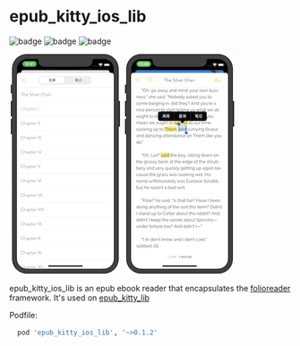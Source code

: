 # epub_kitty_ios_lib

![badge](https://img.shields.io/badge/build-passing-brightgreen)
![badge](https://img.shields.io/badge/version-0.1.2-blue)
![badge](https://img.shields.io/badge/platform-ios-green)

![1](1.jpeg)
![2](2.jpeg)

epub_kitty_ios_lib is an epub ebook reader that encapsulates the [folioreader](https://folioreader.github.io/FolioReaderKit/) framework. It's used on [epub_kitty_lib](https://pub.dev/packages/epub_kitty_lib)

Podfile:

  ```ruby
    pod 'epub_kitty_ios_lib', '~>0.1.2'
 ```
